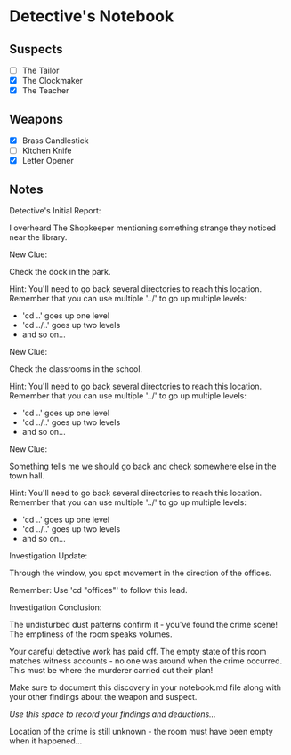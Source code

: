 # Detective's Notebook

## Suspects
- [ ] The Tailor
- [x] The Clockmaker
- [x] The Teacher

## Weapons
- [x] Brass Candlestick
- [ ] Kitchen Knife
- [x] Letter Opener

## Notes
Detective's Initial Report:

I overheard The Shopkeeper mentioning something strange they noticed near the library.


New Clue:

Check the dock in the park.

Hint: You'll need to go back several directories to reach this location.
Remember that you can use multiple '../' to go up multiple levels:
- 'cd ..'    goes up one level
- 'cd ../..' goes up two levels
- and so on...


New Clue:

Check the classrooms in the school.

Hint: You'll need to go back several directories to reach this location.
Remember that you can use multiple '../' to go up multiple levels:
- 'cd ..'    goes up one level
- 'cd ../..' goes up two levels
- and so on...


New Clue:

Something tells me we should go back and check somewhere else in the town hall.

Hint: You'll need to go back several directories to reach this location.
Remember that you can use multiple '../' to go up multiple levels:
- 'cd ..'    goes up one level
- 'cd ../..' goes up two levels
- and so on...


Investigation Update:

Through the window, you spot movement in the direction of the offices.

Remember: Use 'cd "offices"' to follow this lead.


Investigation Conclusion:

The undisturbed dust patterns confirm it - you've found the crime scene! The emptiness of the room speaks volumes.

Your careful detective work has paid off. The empty state of this room matches 
witness accounts - no one was around when the crime occurred. This must be 
where the murderer carried out their plan!

Make sure to document this discovery in your notebook.md file along with your 
other findings about the weapon and suspect.


*Use this space to record your findings and deductions...*

Location of the crime is still unknown - the room must have been empty when it happened...
